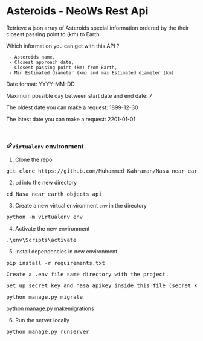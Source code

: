 # Asteroids - NeoWs Rest Api

Retrieve a json array of Asteroids special information ordered by the their closest passing point to (km) to Earth.

Which information you can get with this API ?

     - Asteroids name,
     - Closest approach date,
     - Closest passing point (km) from Earth, 
     - Min Estimated diameter (km) and max Estimated diameter (km)

Date format: YYYY-MM-DD

Maximum possible day between start date and end date: 7

The oldest date you can make a request: 1899-12-30

The latest date you can make a request: 2201-01-01

<p dir="auto"> </p>
<h3 dir="auto"><a id="user-content-virtualenv-environment-" class="anchor" aria-hidden="true" href="#virtualenv-environment-"><svg class="octicon octicon-link" viewBox="0 0 16 16" version="1.1" width="16" height="16" aria-hidden="true"><path fill-rule="evenodd" d="M7.775 3.275a.75.75 0 001.06 1.06l1.25-1.25a2 2 0 112.83 2.83l-2.5 2.5a2 2 0 01-2.83 0 .75.75 0 00-1.06 1.06 3.5 3.5 0 004.95 0l2.5-2.5a3.5 3.5 0 00-4.95-4.95l-1.25 1.25zm-4.69 9.64a2 2 0 010-2.83l2.5-2.5a2 2 0 012.83 0 .75.75 0 001.06-1.06 3.5 3.5 0 00-4.95 0l-2.5 2.5a3.5 3.5 0 004.95 4.95l1.25-1.25a.75.75 0 00-1.06-1.06l-1.25 1.25a2 2 0 01-2.83 0z"></path></svg></a><code>virtualenv</code> environment <a name="user-content-virtualenv"></a></h3>
<ol dir="auto">
<li>Clone the repo</li>
</ol>
<div class="highlight highlight-source-shell position-relative overflow-auto" data-snippet-clipboard-copy-content="git clone https://github.com/nasa/apod-api"><pre>git clone https://github.com/Muhammed-Kahraman/Nasa_near_earth_objects_api.git</pre></div>
<ol start="2" dir="auto">
<li><code>cd</code> into the new directory</li>
</ol>
<div class="highlight highlight-source-shell position-relative overflow-auto" data-snippet-clipboard-copy-content="cd apod-api"><pre><span class="pl-c1">cd</span> Nasa_near_earth_objects_api </pre></div>
<ol start="3" dir="auto">
<li>Create a new virtual environment <code>env</code> in the directory</li>
</ol>
<div class="highlight highlight-source-shell position-relative overflow-auto" data-snippet-clipboard-copy-content="python -m virtualenv env"><pre>python -m virtualenv env</pre></div>
<ol start="4" dir="auto">
<li>Activate the new environment</li>
</ol>
<div class="highlight highlight-source-shell position-relative overflow-auto" data-snippet-clipboard-copy-content="source env/bin/activate"><pre><span class="pl-c1">.\env\Scripts\activate </pre></div>
<ol start="5" dir="auto">
<li>Install dependencies in new environment</li>
</ol>
<div class="highlight highlight-source-shell position-relative overflow-auto" data-snippet-clipboard-copy-content="pip install -r requirements.txt"><pre>pip install -r requirements.txt</pre></div>
<div class="highlight highlight-source-shell position-relative overflow-auto" data-snippet-clipboard-copy-content="pip install -r requirements.txt"><pre>Create a .env file same directory with the project.</pre></div>
<div class="highlight highlight-source-shell position-relative overflow-auto" data-snippet-clipboard-copy-content="pip install -r requirements.txt"><pre>Set up secret_key and nasa apikey inside this file (secret_key = "", apiKey = "")</pre></div>
<div class="highlight highlight-source-shell position-relative overflow-auto" data-snippet-clipboard-copy-content="pip install -r requirements.txt"><pre>python manage.py migrate</pre></div>
<div class="highlight highlight-source-shell position-relative overflow-auto" data-snippet-clipboard-copy-content="pip install -r requirements.txt">python manage.py makemigrations</pre></div>     
<ol start="6" dir="auto">
<li>Run the server locally</li>
</ol>
<div class="highlight highlight-source-shell position-relative overflow-auto" data-snippet-clipboard-copy-content="python application.py"><pre>python manage.py runserver </pre></div>
<p dir="auto"> </p>

